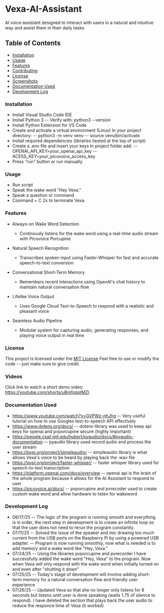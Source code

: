 # Vexa-AI-Assistant
AI voice assistant designed to interact with users in a natural and intuitive way and assist them in their daily tasks.

## Table of Contents
- [Installation](#installation)
- [Usage](#usage)
- [Features](#features)
- [Contributing](#contributing)
- [License](#license)
- [Screenshots](screenshots)
- [Documentation Used](#documentation-used)
- [Development Log](#development-log)


### Installation
* Install Visual Studio Code IDE 
* Install Python 3
    -- Verify with: python3 --version
* Install Python Extension for VS Code
* Create and activate a virtual environment (Linux)
  In your project directory:
    -- python3 -m venv venv 
    -- source venv/bin/activate
* Install required dependencies (libraries liested at the top of script)
* Create a .env file and insert your keys
  In project folder add: 
    -- OPENAI_API_KEY=your_openai_api_key
    -- ACESS_KEY=your_picovoice_access_key
* Press "run" button or run manually 


### Usage
* Run script 
* Speak the wake word "Hey Vexa." 
* Speak a question or command
* Command + C 2x to terminate Vexa

### Features
* Always-on Wake Word Detection
    - Continously listens for the wake word using a real-time audio stream with Picovoice Porcupine

* Natural Speech Recognition
    - Transcribes spoken input using Faster-Whisper for fast and accurate speech-to-text conversion

* Conversational Short-Term Memory
    - Remembers recent interactions using OpenAI's chat history to maintain natural conversation flow

* Lifelike Voice Output
    - Uses Google Cloud Text-to-Speech to respond with a realistic and pleasant voice

* Seamless Audio Pipeline 
    - Modular system for capturing audio, generating responses, and playing voice output in real time


### License
This project is licensed under the [MIT License](./LICENSE)
Feel free to use or modify the code -- just make sure to give credit. 


### Videos

Click link to watch a short demo video: https://youtube.com/shorts/uBmfoppIMZI 


### Documentation Used
* https://www.youtube.com/watch?v=GVPWz-nhJhg -- Very useful tutorial on how to use Googles text-to-speech API effectively
* https://www.dotenv.org/docs/ -- dotenv library was used to keep api keys for openai and pvporcupine secure (highly important)
* https://people.csail.mit.edu/hubert/pyaudio/docs/#pyaudio-documentation -- pyaudio library used record audio and process the user stream
* https://pypi.org/project/simpleaudio/ -- simpleaudio library is what allows Vexa's voice to be heard by playing back the .wav file
* https://pypi.org/project/faster-whisper/ -- faster whisper library used for speech-to-text transcription 
* https://platform.openai.com/docs/overview -- openai api is the brain of the whole program because it allows for the AI Assistant to respond to user
* https://picovoice.ai/docs/ -- pvporcupine and pvrecoder used to create custom wake word and allow hardware to listen for wakeword


### Development Log
* 06/17/25
    -- The logic of the program is running smooth and everything is in order,
        the next step in development is to create an infinite loop so that the user
        does not need to rerun the program constantly.
* 07/11/25
    -- Solved the issue of the speaker and mic drawing too much current from the USB ports 
        on the Raspberry Pi by using a powered USB adapter.
    -- Program is now running smoothly, now what is needed is to add memory and a wake word like "Hey, Vexa."
* 07/24/25
    -- Using the libraries pvporcupine and pvrecorder I have successfully added the wake word "Hey, Vexa" to the program.
        Now when Vexa will only respond with the wake word when initially turned on and even after "shutting it down"
* 07/25/25
    -- Today's stage of development will involve adding short-term memory for a natural conversation flow and friendly user experience
* 07/26/25
    -- Updated Vexa so that she no longer only listens for 8 seconds but listens until user is done speaking (waits 1.75 of silence to respond).
       I have deleted the section that plays back the user audio to reduce the responce time of Vexa (it worked) 